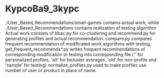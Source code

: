 # KypcoBa9_3kypc

./User_Based_Recommendations/small-games contains actual work, while ./User_Based_Recommendations contains realization of testing algorithm
Actual work consists of bbac.py for co-clustering and recommend.py for generating profiles and actual recommendation. compare.py compares frequent recommendation of modificated work algorithms with testing, get_frequent_recommends\*.py writes frequent recommendations of corresponding modification or testing into corresponding file ('' for personalized profiles, 'alt' for bicluster averages, 'old' for non-profile and 'sample' for testing)
normalize_profiles.py used to make profiles use number of user or product in place of name.
